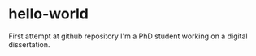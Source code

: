 # hello-world
First attempt at github repository
I'm a PhD student working on a digital dissertation.
